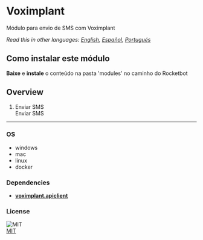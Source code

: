 # Voximplant
  
Módulo para envio de SMS com Voximplant  

*Read this in other languages: [English](README.md), [Español](README.es.md), [Portugués](README.pr.md)*

## Como instalar este módulo
  
__Baixe__ e __instale__ o conteúdo na pasta 'modules' no caminho do Rocketbot  



## Overview


1. Enviar SMS  
Enviar SMS  




----
### OS

- windows
- mac
- linux
- docker

### Dependencies
- [**voximplant.apiclient**](https://pypi.org/project/voximplant.apiclient/)
### License
  
![MIT](https://camo.githubusercontent.com/107590fac8cbd65071396bb4d04040f76cde5bde/687474703a2f2f696d672e736869656c64732e696f2f3a6c6963656e73652d6d69742d626c75652e7376673f7374796c653d666c61742d737175617265)  
[MIT](http://opensource.org/licenses/mit-license.ph)